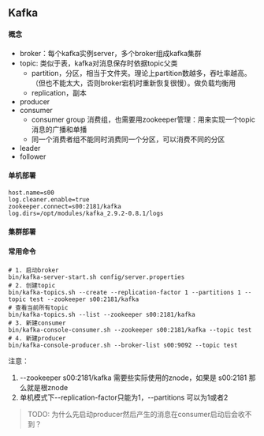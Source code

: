 ## Kafka

#### 概念
- broker：每个kafka实例server，多个broker组成kafka集群
- topic: 类似于表，kafka对消息保存时依据topic父类
    - partition，分区，相当于文件夹。理论上partition数越多，吞吐率越高。（但也不能太大，否则broker宕机时重新恢复很慢）。做负载均衡用
    - replication，副本
- producer
- consumer
    - consumer group 消费组，也需要用zookeeper管理：用来实现一个topic消息的广播和单播
    - 同一个消费者组不能同时消费同一个分区，可以消费不同的分区
- leader
- follower

#### 单机部署
```
host.name=s00
log.cleaner.enable=true
zookeeper.connect=s00:2181/kafka
log.dirs=/opt/modules/kafka_2.9.2-0.8.1/logs
```

#### 集群部署

#### 常用命令
```
# 1. 启动broker
bin/kafka-server-start.sh config/server.properties
# 2. 创建topic
bin/kafka-topics.sh --create --replication-factor 1 --partitions 1 --topic test --zookeeper s00:2181/kafka
# 查看当前所有topic
bin/kafka-topics.sh --list --zookeeper s00:2181/kafka
# 3. 新建consumer
bin/kafka-console-consumer.sh --zookeeper s00:2181/kafka --topic test
# 4. 新建producer 
bin/kafka-console-producer.sh --broker-list s00:9092 --topic test
```
注意：
1. --zookeeper s00:2181/kafka 需要些实际使用的znode，如果是 s00:2181 那么就是根znode
2. 单机模式下--replication-factor只能为1，--partitions 可以为1或者2
> TODO: 为什么先启动producer然后产生的消息在consumer启动后会收不到？